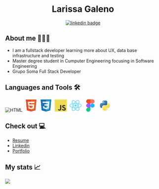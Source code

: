 <div id="header" align="center">
    <h1> Larissa Galeno </h1>
    <a href="https://www.linkedin.com/in/lagaleno/">
        <img src='https://img.shields.io/badge/LinkedIn-blue?logo=linkedin&logoColor=white&style=for-the-badge' alt='linkedin badge'>
    </a>
</div>

<div id="about">
    <h2> About me 👩🏻‍💻 </h2>
    <ul>
        <li> I am a fullstack developer learning more about UX, data base infrastructure and testing </li>
        <li> Master degree student in Cumputer Engineering focusing in Software Engineering </li>
        <li> Grupo Soma Full Stack Developer </li>
    </ul>
    <h2> Languages and Tools 🛠</h2>
    <img src="https://cdn.jsdelivr.net/gh/devicons/devicon/icons/nodejs/nodejs-original.svg" title="HTML" alt="HTML" width="40" height="40" />&nbsp;
    <img src="https://raw.githubusercontent.com/devicons/devicon/master/icons/html5/html5-original.svg" title="HTML" alt="HTML" width="40" height="40"/>&nbsp;
    <img src="https://raw.githubusercontent.com/devicons/devicon/master/icons/css3/css3-original.svg" title="CSS" alt="CSS" width="40" height="40"/>&nbsp;
    <img src="https://raw.githubusercontent.com/devicons/devicon/master/icons/javascript/javascript-original.svg" title="Js" alt="JavaScript" width="40" height="40"/>&nbsp;
    <img src="https://raw.githubusercontent.com/devicons/devicon/master/icons/react/react-original.svg" title="React" alt="React" width="40" height="40"/>&nbsp;
    <img src="https://raw.githubusercontent.com/devicons/devicon/master/icons/figma/figma-original.svg" title="Figma" alt="Figma" width="40" height="40"/>&nbsp;
    <img src="https://raw.githubusercontent.com/devicons/devicon/master/icons/python/python-original.svg" title="Python" alt="Python" width="40" height="40"/>&nbsp;
    <h2> Check out 💻 </h2>
    <ul> 
        <li><a href='https://drive.google.com/file/d/1S7eKSS383JL5zMUMpNbXqbEzygDFYuT-/view?usp=sharing'> Resume </a></li>
        <li><a href='https://www.linkedin.com/in/lagaleno/'> Linkedin </a></li>
        <li><a href='https://lagaleno.github.io/'> Portfolio </a></li>
    <ul>
</div>

<div id='status'>
    <h2> My stats 📈 </h2>
    <img height="150em" src="https://github-readme-stats.vercel.app/api/top-langs/?username=lagaleno&layout=compact&theme=vision-friendly-dark"/>

</div>
